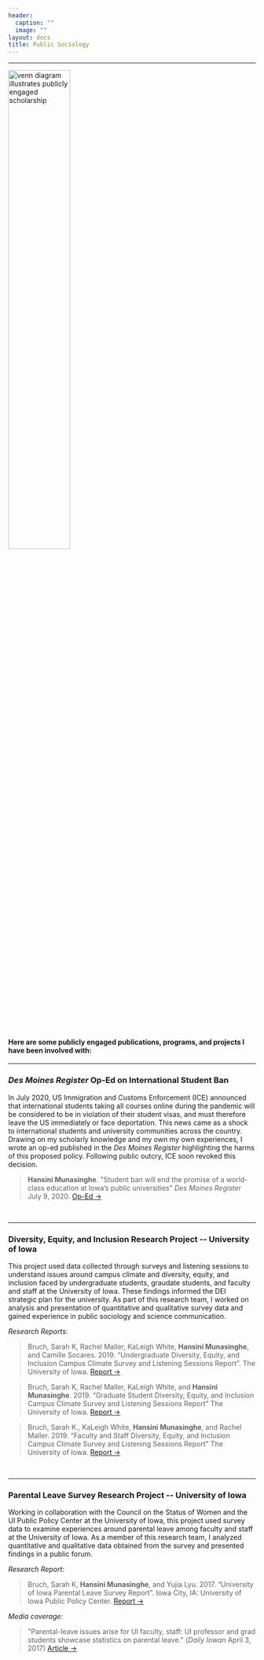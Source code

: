 ```yaml
---
header:
  caption: ""
  image: ""
layout: docs
title: Public Sociology
---
```


---
<img src="/public_sociology/_index_files/MapEngagement_web.png" alt="venn diagram illustrates publicly engaged scholarship" width="50%" height="50%"/>

#### Here are some publicly engaged publications, programs, and projects I have been involved with:

---
### *Des Moines Register* Op-Ed on International Student Ban
In July 2020, US Immigration and Customs Enforcement (ICE) announced that international students taking all courses online during the pandemic will be considered to be in violation of their student visas, and must therefore leave the US immediately or face deportation. This news came as a shock to international students and university communities across the country. Drawing on my scholarly knowledge and my own my own experiences, I wrote an op-ed published in the *Des Moines Register* highlighting the harms of this proposed policy. Following public outcry, ICE soon revoked this decision. 

> **Hansini Munasinghe**. "Student ban will end the promise of a world-class education at Iowa’s public universities" *Des Moines Register* July 9, 2020. [Op-Ed &rarr;](https://www.desmoinesregister.com/story/opinion/columnists/2020/07/09/student-ban-end-promise-world-class-education-iowas-public-universities/5397777002/)

&nbsp;

---
### Diversity, Equity, and Inclusion Research Project -- University of Iowa

This project used data collected through surveys and listening sessions to understand issues around campus climate and diversity, equity, and inclusion faced by undergraduate students, graudate students, and faculty and staff at the University of Iowa. These findings informed the DEI strategic plan for the university. As part of this research team, I worked on analysis and presentation of quantitative and qualitative survey data and gained experience in public sociology and science communication. 


*Research Reports:*

> Bruch, Sarah K, Rachel Maller, KaLeigh White, **Hansini Munasinghe**, and Camille Socares. 2019. “Undergraduate Diversity, Equity, and Inclusion Campus Climate Survey and Listening Sessions Report”. The University of Iowa. [Report &rarr; ](https://diversity.uiowa.edu/sites/diversity.uiowa.edu/files/2020-03/Undergraduate%20listening%20sessions%20reports.pdf)

> Bruch, Sarah K, Rachel Maller, KaLeigh White, and **Hansini Munasinghe**. 2019. “Graduate Student Diversity, Equity, and Inclusion Campus Climate Survey and Listening Sessions Report” The University of Iowa. [Report &rarr; ](https://diversity.uiowa.edu/sites/diversity.uiowa.edu/files/2020-03/Graduate%20listening%20sessions%20reports.pdf)

> Bruch, Sarah K., KaLeigh White, **Hansini Munasinghe**, and Rachel Maller. 2019. “Faculty and Staff Diversity, Equity, and Inclusion Campus Climate Survey and Listening Sessions Report” The University of Iowa. [Report &rarr; ](https://diversity.uiowa.edu/sites/diversity.uiowa.edu/files/2020-03/Faculty%20and%20Staff%20listening%20sessions%20reports.pdf)

&nbsp;

---

### Parental Leave Survey Research Project -- University of Iowa

Working in collaboration with the Council on the Status of Women and the UI Public Policy Center at the University of Iowa, this project used survey data to examine experiences around parental leave among faculty and staff at the University of Iowa. As a member of this research team, I analyzed quantitative and qualitative data obtained from the survey and presented findings in a public forum. 


*Research Report:*

> Bruch, Sarah K, **Hansini Munasinghe**, and Yujia Lyu. 2017. “University of Iowa Parental Leave Survey Report”. Iowa City, IA: University of Iowa Public Policy Center.
[Report &rarr;](https://ppc.uiowa.edu/publications/university-iowa-parental-leave-survey-report)


*Media coverage:*

>"Parental-leave issues arise for UI faculty, staff: UI professor and grad students showcase statistics on parental leave." (*Daily Iowan* April 3, 2017)  [Article &rarr;](https://dailyiowan.com/2017/04/03/parental-leave-issues-arise-for-ui-faculty-staff/)
